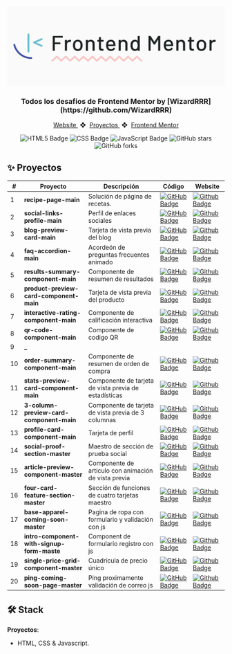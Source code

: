 <div align="center">
    <a href="https://www.javascript100.dev">
    <img src="./frontend-mentor.png" /> 
    </a>
  <h3>
    <strong>Todos los desafios de Frontend Mentor by [WizardRRR](https://github.com/WizardRRR)</strong>
  </h3>
</div>

<div align="center">
    <a href="https://wizardrrr.github.io/frontend-mentor">
        Website
    </a>
    <span>&nbsp;❖&nbsp;</span>
    <a href="#-proyectos">
        Proyectos
    </a>
    <span>&nbsp;❖&nbsp;</span>
    <a href="https://www.frontendmentor.io/challenges">
        Frontend Mentor
    </a>
</div>

<p></p>

<div align="center">

![HTML5 Badge](https://img.shields.io/badge/HTML5-E34F26?&logo=html5&logoColor=white)
![CSS Badge](https://img.shields.io/badge/CSS3-1572B6?&logo=css3&logoColor=white)
![JavaScript Badge](https://img.shields.io/badge/JavaScript-F7DF1E?logo=javascript&logoColor=000&style=flat)
![GitHub stars](https://img.shields.io/github/stars/WizardRRR/frontend-mentor)
![GitHub forks](https://img.shields.io/github/forks/WizardRRR/frontend-mentor)

</div>

## ✨ Proyectos

|  #   | Proyecto         | Descripción                                                              | Código                                                                                                                                                                                   | Website                                                       |
| --- | ---------------- | ------------------------------------------------------------------------ | ---------------------------------------------------------------------------------------------------------------------------------------------------------------------------------------- | ------------------------------------------------------------- |
| 1   | **recipe-page-main** | Solución de página de recetas. | [![GitHub Badge](https://img.shields.io/badge/Código-181717?logo=github&logoColor=fff&style=flat-square)](https://github.com/WizardRRR/frontend-mentor/tree/main/01-recipe-page-main) | [![Github Badge](https://img.shields.io/badge/Website-000?logo=github&logoColor=fff&style=flat-square)](https://wizardrrr.github.io/frontend-mentor/01-recipe-page-main) |
| 2   | **social-links-profile-main** | Perfil de enlaces sociales | [![GitHub Badge](https://img.shields.io/badge/Código-181717?logo=github&logoColor=fff&style=flat-square)](https://github.com/WizardRRR/frontend-mentor/tree/main/02-social-links-profile-main) | [![Github Badge](https://img.shields.io/badge/Website-000?logo=github&logoColor=fff&style=flat-square)](https://wizardrrr.github.io/frontend-mentor/02-social-links-profile-main) |
| 3   | **blog-preview-card-main** | Tarjeta de vista previa del blog | [![GitHub Badge](https://img.shields.io/badge/Código-181717?logo=github&logoColor=fff&style=flat-square)](https://github.com/WizardRRR/frontend-mentor/tree/main/03-blog-preview-card-main) | [![Github Badge](https://img.shields.io/badge/Website-000?logo=github&logoColor=fff&style=flat-square)](https://wizardrrr.github.io/frontend-mentor/03-blog-preview-card-main) |
| 4   | **faq-accordion-main** | Acordeón de preguntas frecuentes animado | [![GitHub Badge](https://img.shields.io/badge/Código-181717?logo=github&logoColor=fff&style=flat-square)](https://github.com/WizardRRR/frontend-mentor/tree/main/04-faq-accordion-main) | [![Github Badge](https://img.shields.io/badge/Website-000?logo=github&logoColor=fff&style=flat-square)](https://wizardrrr.github.io/frontend-mentor/04-faq-accordion-main) |
| 5   | **results-summary-component-main** | Componente de resumen de resultados | [![GitHub Badge](https://img.shields.io/badge/Código-181717?logo=github&logoColor=fff&style=flat-square)](https://github.com/WizardRRR/frontend-mentor/tree/main/05-results-summary-component-main) | [![Github Badge](https://img.shields.io/badge/Website-000?logo=github&logoColor=fff&style=flat-square)](https://wizardrrr.github.io/frontend-mentor/05-results-summary-component-main) |
| 6   | **product-preview-card-component-main** | Tarjeta de vista previa del producto | [![GitHub Badge](https://img.shields.io/badge/Código-181717?logo=github&logoColor=fff&style=flat-square)](https://github.com/WizardRRR/frontend-mentor/tree/main/06-product-preview-card-component-main) | [![Github Badge](https://img.shields.io/badge/Website-000?logo=github&logoColor=fff&style=flat-square)](https://wizardrrr.github.io/frontend-mentor/06-product-preview-card-component-main) |
| 7   | **interactive-rating-component-main** | Componente de calificación interactiva | [![GitHub Badge](https://img.shields.io/badge/Código-181717?logo=github&logoColor=fff&style=flat-square)](https://github.com/WizardRRR/frontend-mentor/tree/main/07-interactive-rating-component-main) | [![Github Badge](https://img.shields.io/badge/Website-000?logo=github&logoColor=fff&style=flat-square)](https://wizardrrr.github.io/frontend-mentor/07-interactive-rating-component-main) |
| 8   | **qr-code-component-main** | Componente de codigo QR | [![GitHub Badge](https://img.shields.io/badge/Código-181717?logo=github&logoColor=fff&style=flat-square)](https://github.com/WizardRRR/frontend-mentor/tree/main/08-qr-code-component-main) | [![Github Badge](https://img.shields.io/badge/Website-000?logo=github&logoColor=fff&style=flat-square)](https://wizardrrr.github.io/frontend-mentor/08-qr-code-component-main) |
| 9   | **_** |  | | |
| 10   | **order-summary-component-main** | Componente de resumen de orden de compra | [![GitHub Badge](https://img.shields.io/badge/Código-181717?logo=github&logoColor=fff&style=flat-square)](https://github.com/WizardRRR/frontend-mentor/tree/main/10-order-summary-component-main) | [![Github Badge](https://img.shields.io/badge/Website-000?logo=github&logoColor=fff&style=flat-square)](https://wizardrrr.github.io/frontend-mentor/10-order-summary-component-main) |
| 11   | **stats-preview-card-component-main** | Componente de tarjeta de vista previa de estadísticas | [![GitHub Badge](https://img.shields.io/badge/Código-181717?logo=github&logoColor=fff&style=flat-square)](https://github.com/WizardRRR/frontend-mentor/tree/main/11-stats-preview-card-component-main) | [![Github Badge](https://img.shields.io/badge/Website-000?logo=github&logoColor=fff&style=flat-square)](https://wizardrrr.github.io/frontend-mentor/11-stats-preview-card-component-main) |
| 12   | **3-column-preview-card-component-main** | Componente de tarjeta de vista previa de 3 columnas | [![GitHub Badge](https://img.shields.io/badge/Código-181717?logo=github&logoColor=fff&style=flat-square)](https://github.com/WizardRRR/frontend-mentor/tree/main/12-3-column-preview-card-component-main) | [![Github Badge](https://img.shields.io/badge/Website-000?logo=github&logoColor=fff&style=flat-square)](https://wizardrrr.github.io/frontend-mentor/12-3-column-preview-card-component-main) |
| 13   | **profile-card-component-main** | Tarjeta de perfil | [![GitHub Badge](https://img.shields.io/badge/Código-181717?logo=github&logoColor=fff&style=flat-square)](https://github.com/WizardRRR/frontend-mentor/tree/main/13-profile-card-component-main) | [![Github Badge](https://img.shields.io/badge/Website-000?logo=github&logoColor=fff&style=flat-square)](https://wizardrrr.github.io/frontend-mentor/13-profile-card-component-main) |
| 14   | **social-proof-section-master** | Maestro de sección de prueba social | [![GitHub Badge](https://img.shields.io/badge/Código-181717?logo=github&logoColor=fff&style=flat-square)](https://github.com/WizardRRR/frontend-mentor/tree/main/14-social-proof-section-master) | [![Github Badge](https://img.shields.io/badge/Website-000?logo=github&logoColor=fff&style=flat-square)](https://wizardrrr.github.io/frontend-mentor/14-social-proof-section-master) |
| 15   | **article-preview-component-master** | Componente de articulo con animación de vista previa | [![GitHub Badge](https://img.shields.io/badge/Código-181717?logo=github&logoColor=fff&style=flat-square)](https://github.com/WizardRRR/frontend-mentor/tree/main/15-article-preview-component-master) | [![Github Badge](https://img.shields.io/badge/Website-000?logo=github&logoColor=fff&style=flat-square)](https://wizardrrr.github.io/frontend-mentor/15-article-preview-component-master) |
| 16   | **four-card-feature-section-master** | Sección de funciones de cuatro tarjetas maestro | [![GitHub Badge](https://img.shields.io/badge/Código-181717?logo=github&logoColor=fff&style=flat-square)](https://github.com/WizardRRR/frontend-mentor/tree/main/16-four-card-feature-section-master) | [![Github Badge](https://img.shields.io/badge/Website-000?logo=github&logoColor=fff&style=flat-square)](https://wizardrrr.github.io/frontend-mentor/16-four-card-feature-section-master) |
| 17   | **base-apparel-coming-soon-master** | Pagina de ropa con formulario y validación con js | [![GitHub Badge](https://img.shields.io/badge/Código-181717?logo=github&logoColor=fff&style=flat-square)](https://github.com/WizardRRR/frontend-mentor/tree/main/17-base-apparel-coming-soon-master) | [![Github Badge](https://img.shields.io/badge/Website-000?logo=github&logoColor=fff&style=flat-square)](https://wizardrrr.github.io/frontend-mentor/17-base-apparel-coming-soon-master) |
| 18   | **intro-component-with-signup-form-maste** | Component de formulario registro con js | [![GitHub Badge](https://img.shields.io/badge/Código-181717?logo=github&logoColor=fff&style=flat-square)](https://github.com/WizardRRR/frontend-mentor/tree/main/18-intro-component-with-signup-form-master) | [![Github Badge](https://img.shields.io/badge/Website-000?logo=github&logoColor=fff&style=flat-square)](https://wizardrrr.github.io/frontend-mentor/18-intro-component-with-signup-form-master) |
| 19   | **single-price-grid-component-master** | Cuadrícula de precio único | [![GitHub Badge](https://img.shields.io/badge/Código-181717?logo=github&logoColor=fff&style=flat-square)](https://github.com/WizardRRR/frontend-mentor/tree/main/19-single-price-grid-component-master) | [![Github Badge](https://img.shields.io/badge/Website-000?logo=github&logoColor=fff&style=flat-square)](https://wizardrrr.github.io/frontend-mentor/19-single-price-grid-component-master) |
| 20   | **ping-coming-soon-page-master** | Ping proximamente validación de correo js | [![GitHub Badge](https://img.shields.io/badge/Código-181717?logo=github&logoColor=fff&style=flat-square)](https://github.com/WizardRRR/frontend-mentor/tree/main/20-ping-coming-soon-page-master) | [![Github Badge](https://img.shields.io/badge/Website-000?logo=github&logoColor=fff&style=flat-square)](https://wizardrrr.github.io/frontend-mentor/20-ping-coming-soon-page-master) |

## 🛠️ Stack

**Proyectos**:
- HTML, CSS & Javascript.
